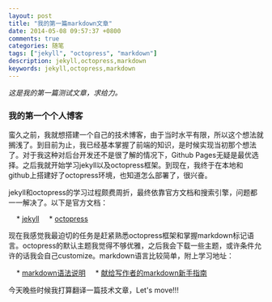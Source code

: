 ```yaml
---
layout: post
title: "我的第一篇markdown文章"
date: 2014-05-08 09:57:37 +0800
comments: true
categories: 随笔
tags: ["jekyll", "octopress", "markdown"]
description: jekyll,octopress,markdown
keywords: jekyll,octopress,markdown
---
```


*这是我的第一篇测试文章，求给力。*

### 我的第一个个人博客

蛮久之前，我就想搭建一个自己的技术博客，由于当时水平有限，所以这个想法就搁浅了。到目前为止，我已经基本掌握了前端的知识，是时候实现当初那个想法了。对于我这种对后台开发还不是很了解的情况下，Github Pages无疑是最优选择。之后我就开始学习jekyll以及octopress框架。到现在，我终于在本地和github上搭建好了octopress环境，也知道怎么部署了，很兴奋。

<!--more-->

jekyll和octopress的学习过程颇费周折，最终依靠官方文档和搜索引擎，问题都一一解决了。以下是官方文档：

&nbsp;&nbsp;&nbsp;&nbsp;* [jekyll](http://jekyllrb.com/docs/home/ "jekyll")
&nbsp;&nbsp;&nbsp;&nbsp;* [octopress](http://octopress.org/ "octopress")

现在我感觉我最迫切的任务是赶紧熟悉octopress框架和掌握markdown标记语言。octopress的默认主题我觉得不够优雅，之后我会下载一些主题，或许条件允许的话我会自己customize。markdown语言比较简单，附上学习地址：

&nbsp;&nbsp;&nbsp;&nbsp;* [markdown语法说明](http://wowubuntu.com/markdown/)
&nbsp;&nbsp;&nbsp;&nbsp;* [献给写作者的markdown新手指南](http://jianshu.io/p/q81RER)

今天晚些时候我打算翻译一篇技术文章，Let's move!!!


